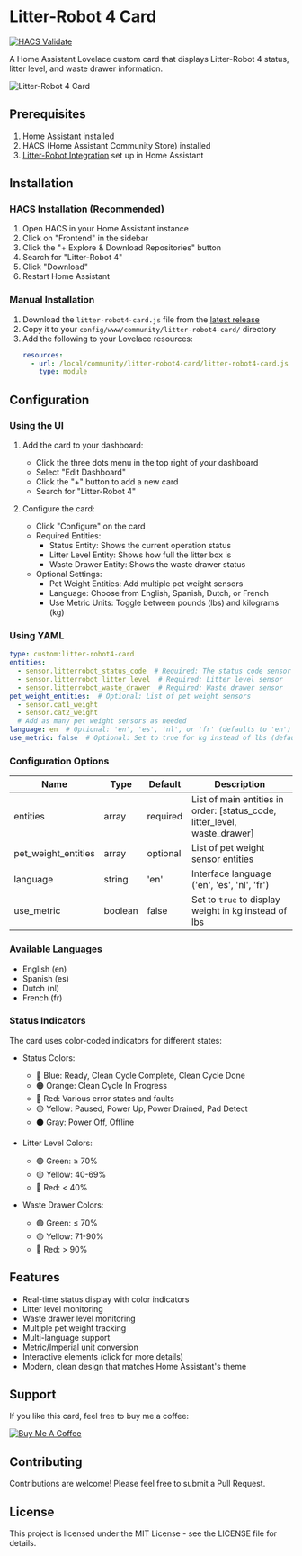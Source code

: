 # Litter-Robot 4 Card

[![HACS Validate](https://github.com/sebadv/LitterRobot4Card/actions/workflows/validate.yaml/badge.svg)](https://github.com/sebadv/LitterRobot4Card/actions/workflows/validate.yaml)

A Home Assistant Lovelace custom card that displays Litter-Robot 4 status, litter level, and waste drawer information.

![Litter-Robot 4 Card](https://raw.githubusercontent.com/sebadv/LitterRobot4Card/main/images/card.png)

## Prerequisites

1. Home Assistant installed
2. HACS (Home Assistant Community Store) installed
3. [Litter-Robot Integration](https://www.home-assistant.io/integrations/litterrobot/) set up in Home Assistant

## Installation

### HACS Installation (Recommended)

1. Open HACS in your Home Assistant instance
2. Click on "Frontend" in the sidebar
3. Click the "+ Explore & Download Repositories" button
4. Search for "Litter-Robot 4"
5. Click "Download"
6. Restart Home Assistant

### Manual Installation

1. Download the `litter-robot4-card.js` file from the [latest release](https://github.com/sebadv/LitterRobot4Card/releases)
2. Copy it to your `config/www/community/litter-robot4-card/` directory
3. Add the following to your Lovelace resources:
   ```yaml
   resources:
     - url: /local/community/litter-robot4-card/litter-robot4-card.js
       type: module
   ```

## Configuration

### Using the UI

1. Add the card to your dashboard:
   - Click the three dots menu in the top right of your dashboard
   - Select "Edit Dashboard"
   - Click the "+" button to add a new card
   - Search for "Litter-Robot 4"

2. Configure the card:
   - Click "Configure" on the card
   - Required Entities:
     - Status Entity: Shows the current operation status
     - Litter Level Entity: Shows how full the litter box is
     - Waste Drawer Entity: Shows the waste drawer status
   - Optional Settings:
     - Pet Weight Entities: Add multiple pet weight sensors
     - Language: Choose from English, Spanish, Dutch, or French
     - Use Metric Units: Toggle between pounds (lbs) and kilograms (kg)

### Using YAML

```yaml
type: custom:litter-robot4-card
entities:
  - sensor.litterrobot_status_code  # Required: The status code sensor
  - sensor.litterrobot_litter_level  # Required: Litter level sensor
  - sensor.litterrobot_waste_drawer  # Required: Waste drawer sensor
pet_weight_entities:  # Optional: List of pet weight sensors
  - sensor.cat1_weight
  - sensor.cat2_weight
  # Add as many pet weight sensors as needed
language: en  # Optional: 'en', 'es', 'nl', or 'fr' (defaults to 'en')
use_metric: false  # Optional: Set to true for kg instead of lbs (defaults to false)
```

### Configuration Options

| Name | Type | Default | Description |
|------|------|---------|-------------|
| entities | array | required | List of main entities in order: [status_code, litter_level, waste_drawer] |
| pet_weight_entities | array | optional | List of pet weight sensor entities |
| language | string | 'en' | Interface language ('en', 'es', 'nl', 'fr') |
| use_metric | boolean | false | Set to `true` to display weight in kg instead of lbs |

### Available Languages

- English (en)
- Spanish (es)
- Dutch (nl)
- French (fr)

### Status Indicators

The card uses color-coded indicators for different states:

- Status Colors:
  - 🔵 Blue: Ready, Clean Cycle Complete, Clean Cycle Done
  - 🟠 Orange: Clean Cycle In Progress
  - 🔴 Red: Various error states and faults
  - 🟡 Yellow: Paused, Power Up, Power Drained, Pad Detect
  - ⚫ Gray: Power Off, Offline

- Litter Level Colors:
  - 🟢 Green: ≥ 70%
  - 🟡 Yellow: 40-69%
  - 🔴 Red: < 40%

- Waste Drawer Colors:
  - 🟢 Green: ≤ 70%
  - 🟡 Yellow: 71-90%
  - 🔴 Red: > 90%

## Features

- Real-time status display with color indicators
- Litter level monitoring
- Waste drawer level monitoring
- Multiple pet weight tracking
- Multi-language support
- Metric/Imperial unit conversion
- Interactive elements (click for more details)
- Modern, clean design that matches Home Assistant's theme

## Support

If you like this card, feel free to buy me a coffee:

[![Buy Me A Coffee](https://www.buymeacoffee.com/assets/img/custom_images/orange_img.png)](https://www.buymeacoffee.com/sebadv)

## Contributing

Contributions are welcome! Please feel free to submit a Pull Request.

## License

This project is licensed under the MIT License - see the LICENSE file for details. 